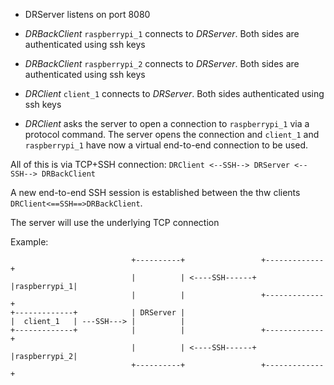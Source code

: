 * DRServer listens on port 8080

* *DRBackClient* `raspberrypi_1` connects to *DRServer*. Both sides are authenticated using ssh keys
* *DRBackClient* `raspberrypi_2` connects to *DRServer*. Both sides are authenticated using ssh keys
* *DRClient* `client_1` connects to *DRServer*. Both sides authenticated using ssh keys
* *DRClient* asks the server to open a connection to `raspberrypi_1` via a protocol command. The
server opens the connection and `client_1` and `raspberrypi_1` have now a virtual end-to-end
connection to be used.

All of this is via TCP+SSH connection:  `DRClient <--SSH--> DRServer <--SSH--> DRBackClient`

A new end-to-end SSH session is established between the thw clients `DRClient<==SSH==>DRBackClient`.

The server will use the underlying TCP connection 

Example:

```
                           +----------+                 +-------------+
                           |          | <----SSH------+ |raspberrypi_1|
                           |          |                 +-------------+
+-------------+            | DRServer |
|  client_1   | ---SSH---> |          |
+-------------+            |          |                 +-------------+
                           |          | <----SSH------+ |raspberrypi_2|
                           +----------+                 +-------------+

```